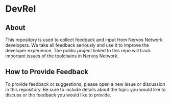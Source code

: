 # DevRel

## About
This repository is used to collect feedback and input from Nervos Network developers.
We take all feedback seriously and use it to improve the developer experience.
The public project linked to this repo will track important issues of the toolchains in Nervos Network.

## How to Provide Feedback
To provide feedback or suggestions, please open a new issue or discussion in this repository.
Be sure to include details about the topic you would like to discuss or the feedback you would like to provide.

